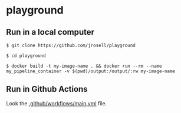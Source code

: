 # playground

## Run in a local computer

```         
$ git clone https://github.com/jrosell/playground

$ cd playground

$ docker build -t my-image-name . && docker run --rm --name my_pipeline_container -v $(pwd)/output:/output/:rw my-image-name
```

## Run in Github Actions

Look the [.github/workflows/main.yml](.github/workflows/main.yml) file.
